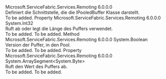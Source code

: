 <Type Name="IPooledBuffer" FullName="Microsoft.ServiceFabric.Services.Remoting.V2.Messaging.IPooledBuffer">
  <TypeSignature Language="C#" Value="public interface IPooledBuffer" />
  <TypeSignature Language="ILAsm" Value=".class public interface auto ansi abstract IPooledBuffer" />
  <TypeSignature Language="DocId" Value="T:Microsoft.ServiceFabric.Services.Remoting.V2.Messaging.IPooledBuffer" />
  <TypeSignature Language="VB.NET" Value="Public Interface IPooledBuffer" />
  <TypeSignature Language="F#" Value="type IPooledBuffer = interface" />
  <AssemblyInfo>
    <AssemblyName>Microsoft.ServiceFabric.Services.Remoting</AssemblyName>
    <AssemblyVersion>6.0.0.0</AssemblyVersion>
  </AssemblyInfo>
  <Interfaces />
  <Docs>
    <summary>
            Definiert die Schnittstelle, die die IPooledBuffer Klasse darstellt.
            </summary>
    <remarks>To be added.</remarks>
  </Docs>
  <Members>
    <Member MemberName="ContentLength">
      <MemberSignature Language="C#" Value="public int ContentLength { get; set; }" />
      <MemberSignature Language="ILAsm" Value=".property instance int32 ContentLength" />
      <MemberSignature Language="DocId" Value="P:Microsoft.ServiceFabric.Services.Remoting.V2.Messaging.IPooledBuffer.ContentLength" />
      <MemberSignature Language="VB.NET" Value="Public Property ContentLength As Integer" />
      <MemberSignature Language="F#" Value="member this.ContentLength : int with get, set" Usage="Microsoft.ServiceFabric.Services.Remoting.V2.Messaging.IPooledBuffer.ContentLength" />
      <MemberType>Property</MemberType>
      <AssemblyInfo>
        <AssemblyName>Microsoft.ServiceFabric.Services.Remoting</AssemblyName>
        <AssemblyVersion>6.0.0.0</AssemblyVersion>
      </AssemblyInfo>
      <ReturnValue>
        <ReturnType>System.Int32</ReturnType>
      </ReturnValue>
      <Docs>
        <summary>
            Ruft ab oder legt die Länge des Puffers verwendet.
            </summary>
        <value>To be added.</value>
        <remarks>To be added.</remarks>
      </Docs>
    </Member>
    <Member MemberName="Release">
      <MemberSignature Language="C#" Value="public bool Release ();" />
      <MemberSignature Language="ILAsm" Value=".method public hidebysig newslot virtual instance bool Release() cil managed" />
      <MemberSignature Language="DocId" Value="M:Microsoft.ServiceFabric.Services.Remoting.V2.Messaging.IPooledBuffer.Release" />
      <MemberSignature Language="VB.NET" Value="Public Function Release () As Boolean" />
      <MemberSignature Language="F#" Value="abstract member Release : unit -&gt; bool" Usage="iPooledBuffer.Release " />
      <MemberType>Method</MemberType>
      <AssemblyInfo>
        <AssemblyName>Microsoft.ServiceFabric.Services.Remoting</AssemblyName>
        <AssemblyVersion>6.0.0.0</AssemblyVersion>
      </AssemblyInfo>
      <ReturnValue>
        <ReturnType>System.Boolean</ReturnType>
      </ReturnValue>
      <Parameters />
      <Docs>
        <summary>
            Version der Puffer, in den Pool.
            </summary>
        <returns>To be added.</returns>
        <remarks>To be added.</remarks>
      </Docs>
    </Member>
    <Member MemberName="Value">
      <MemberSignature Language="C#" Value="public ArraySegment&lt;byte&gt; Value { get; }" />
      <MemberSignature Language="ILAsm" Value=".property instance valuetype System.ArraySegment`1&lt;unsigned int8&gt; Value" />
      <MemberSignature Language="DocId" Value="P:Microsoft.ServiceFabric.Services.Remoting.V2.Messaging.IPooledBuffer.Value" />
      <MemberSignature Language="VB.NET" Value="Public ReadOnly Property Value As ArraySegment(Of Byte)" />
      <MemberSignature Language="F#" Value="member this.Value : ArraySegment&lt;byte&gt;" Usage="Microsoft.ServiceFabric.Services.Remoting.V2.Messaging.IPooledBuffer.Value" />
      <MemberType>Property</MemberType>
      <AssemblyInfo>
        <AssemblyName>Microsoft.ServiceFabric.Services.Remoting</AssemblyName>
        <AssemblyVersion>6.0.0.0</AssemblyVersion>
      </AssemblyInfo>
      <ReturnValue>
        <ReturnType>System.ArraySegment&lt;System.Byte&gt;</ReturnType>
      </ReturnValue>
      <Docs>
        <summary>
            Ruft den Wert des Puffers ab.
            </summary>
        <value>To be added.</value>
        <remarks>To be added.</remarks>
      </Docs>
    </Member>
  </Members>
</Type>